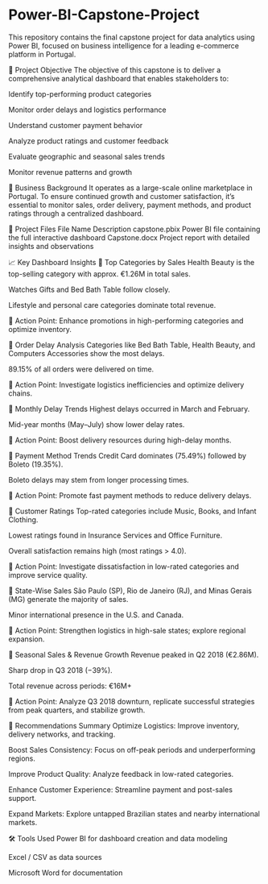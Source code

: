 # Power-BI-Capstone-Project
This repository contains the final capstone project for data analytics using Power BI, focused on business intelligence for  a leading e-commerce platform in Portugal.

📌 Project Objective
The objective of this capstone is to deliver a comprehensive analytical dashboard that enables stakeholders to:

Identify top-performing product categories

Monitor order delays and logistics performance

Understand customer payment behavior

Analyze product ratings and customer feedback

Evaluate geographic and seasonal sales trends

Monitor revenue patterns and growth

🧾 Business Background
It operates as a large-scale online marketplace in Portugal. To ensure continued growth and customer satisfaction, it’s essential to monitor sales, order delivery, payment methods, and product ratings through a centralized dashboard.

📁 Project Files
File Name	Description
capstone.pbix	Power BI file containing the full interactive dashboard
Capstone.docx	Project report with detailed insights and observations

📈 Key Dashboard Insights
🔹 Top Categories by Sales
Health Beauty is the top-selling category with approx. €1.26M in total sales.

Watches Gifts and Bed Bath Table follow closely.

Lifestyle and personal care categories dominate total revenue.

🔧 Action Point: Enhance promotions in high-performing categories and optimize inventory.

🔹 Order Delay Analysis
Categories like Bed Bath Table, Health Beauty, and Computers Accessories show the most delays.

89.15% of all orders were delivered on time.

🔧 Action Point: Investigate logistics inefficiencies and optimize delivery chains.

🔹 Monthly Delay Trends
Highest delays occurred in March and February.

Mid-year months (May–July) show lower delay rates.

🔧 Action Point: Boost delivery resources during high-delay months.

🔹 Payment Method Trends
Credit Card dominates (75.49%) followed by Boleto (19.35%).

Boleto delays may stem from longer processing times.

🔧 Action Point: Promote fast payment methods to reduce delivery delays.

🔹 Customer Ratings
Top-rated categories include Music, Books, and Infant Clothing.

Lowest ratings found in Insurance Services and Office Furniture.

Overall satisfaction remains high (most ratings > 4.0).

🔧 Action Point: Investigate dissatisfaction in low-rated categories and improve service quality.

🔹 State-Wise Sales
São Paulo (SP), Rio de Janeiro (RJ), and Minas Gerais (MG) generate the majority of sales.

Minor international presence in the U.S. and Canada.

🔧 Action Point: Strengthen logistics in high-sale states; explore regional expansion.

🔹 Seasonal Sales & Revenue Growth
Revenue peaked in Q2 2018 (€2.86M).

Sharp drop in Q3 2018 (−39%).

Total revenue across periods: €16M+

🔧 Action Point: Analyze Q3 2018 downturn, replicate successful strategies from peak quarters, and stabilize growth.

🧠 Recommendations Summary
Optimize Logistics: Improve inventory, delivery networks, and tracking.

Boost Sales Consistency: Focus on off-peak periods and underperforming regions.

Improve Product Quality: Analyze feedback in low-rated categories.

Enhance Customer Experience: Streamline payment and post-sales support.

Expand Markets: Explore untapped Brazilian states and nearby international markets.

🛠 Tools Used
Power BI for dashboard creation and data modeling

Excel / CSV as data sources

Microsoft Word for documentation


